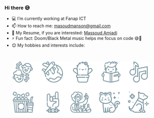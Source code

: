 ### Hi there 😅

- 💻 I’m currently working at Fanap ICT 
- 📫 How to reach me: [masoudmanson@gmail.com](mailto:masoudmanson@gmail.com)
- 🧾 My Resume, if you are interested: <a href="https://github.com/masoudmanson/fileupload/raw/master/public/Masoud%20Amjadi.pdf" target="_blank">Massoud Amjadi</a>
- ⚡ Fun fact: Doom/Black Metal music helps me focus on code 😅🤘
- 😌 My hobbies and interests include: 
<br>
<p align="center">
  <img width="450px" src="https://raw.githubusercontent.com/masoudmanson/fileupload/2372bfa939cd76b4cbb9dd67da8cfd414c72bdf3/public/MY%20README.svg">
</p>
